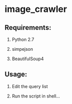 # image_crawler

## Requirements:

1. Python 2.7

2. simpejson

3. BeautifulSoup4

## Usage:

1. Edit the query list

2. Run the script in shell...

